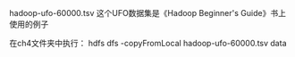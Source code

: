 hadoop-ufo-60000.tsv
这个UFO数据集是《Hadoop Beginner's Guide》书上使用的例子

在ch4文件夹中执行：
hdfs dfs -copyFromLocal hadoop-ufo-60000.tsv data